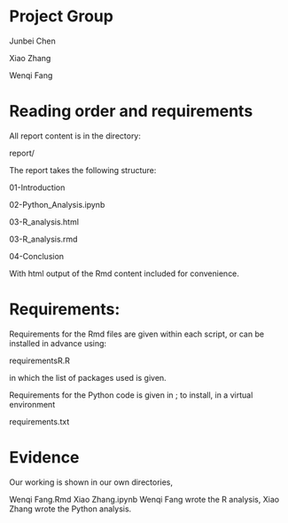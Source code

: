 # Project Group
  
  Junbei Chen
  
  Xiao Zhang
  
  Wenqi Fang
  
# Reading order and requirements

All report content is in the directory:

  report/

The report takes the following structure:

  01-Introduction
  
  02-Python_Analysis.ipynb
  
  03-R_analysis.html
  
  03-R_analysis.rmd
  
  04-Conclusion
  
With html output of the Rmd content included for convenience.

# Requirements:

Requirements for the Rmd files are given within each script, or can be installed in advance using:

  requirementsR.R
  
in which the list of packages used is given.

Requirements for the Python code is given in ; to install, in a virtual environment 

  requirements.txt

# Evidence

Our working is shown in our own directories,

  Wenqi Fang.Rmd
  Xiao Zhang.ipynb
  Wenqi Fang wrote the R analysis, Xiao Zhang wrote the Python analysis.
